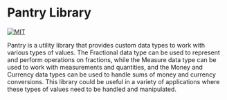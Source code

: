 # Pantry Library

[![MIT](https://img.shields.io/badge/license-MIT-blue.svg)](https://github.com/vborovikov/pantry/blob/main/LICENSE)

Pantry is a utility library that provides custom data types to work with various types of values. The Fractional data type can be used to represent and perform operations on fractions, while the Measure data type can be used to work with measurements and quantities, and the Money and Currency data types can be used to handle sums of money and currency conversions. This library could be useful in a variety of applications where these types of values need to be handled and manipulated.



